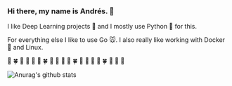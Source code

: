 ### Hi there, my name is Andrés. 👋

I like Deep Learning projects :robot: and I mostly use Python :snake: for this. 

For everything else I like to use Go :mouse:. I also really like working with Docker :whale: and Linux.

:mushroom: :four_leaf_clover: :evergreen_tree: :deciduous_tree: :seedling: :mushroom: :four_leaf_clover: :evergreen_tree: :deciduous_tree: :seedling: :mushroom: :four_leaf_clover: :evergreen_tree: :deciduous_tree: :seedling: :mushroom: :four_leaf_clover: :evergreen_tree: :deciduous_tree: :seedling: 

![Anurag's github stats](https://github-readme-stats.vercel.app/api?username=andres-zartab&count_private=true&hide=stars,issues&show_icons=true&theme=tokyonight)

<!--
**andres-zartab/andres-zartab** is a ✨ _special_ ✨ repository because its `README.md` (this file) appears on your GitHub profile.

Here are some ideas to get you started:

- 🔭 I’m currently working on ...
- 🌱 I’m currently learning ...
- 👯 I’m looking to collaborate on ...
- 🤔 I’m looking for help with ...
- 💬 Ask me about ...
- 📫 How to reach me: ...
- 😄 Pronouns: ...
- ⚡ Fun fact: ...
-->
